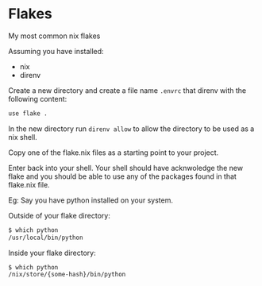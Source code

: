 # Flakes
My most common nix flakes

Assuming you have installed:
- nix
- direnv

Create a new directory and create a file name `.envrc` that direnv with the following content:

```bash
use flake .
```

In the new directory run `direnv allow` to allow the directory to be used as a nix shell.

Copy one of the flake.nix files as a starting point to your project.

Enter back into your shell. Your shell should have acknwoledge the new flake and you should be able to use any of the packages found in that flake.nix file.

Eg:
Say you have python installed on your system.

Outside of your flake directory:

```bash
$ which python
/usr/local/bin/python
```

Inside your flake directory:

```bash
$ which python
/nix/store/{some-hash}/bin/python
```
